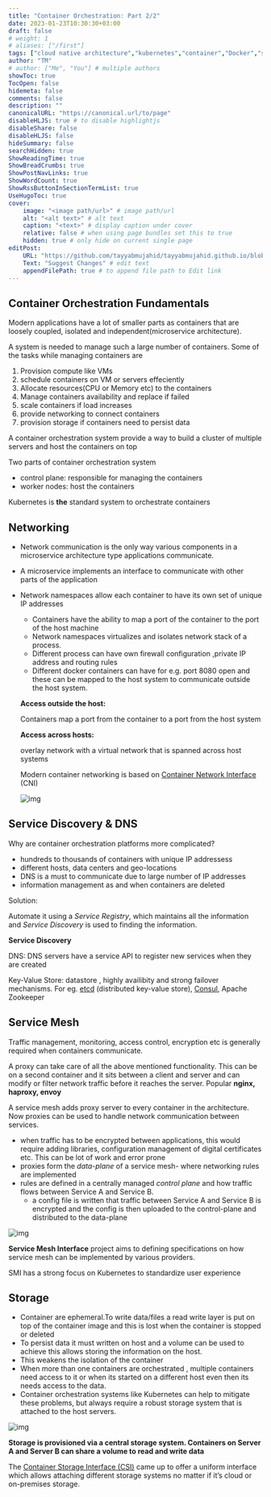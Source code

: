 ```yaml
---
title: "Container Orchestration: Part 2/2"
date: 2023-01-23T10:30:30+03:00
draft: false
# weight: 1
# aliases: ["/first"]
tags: ["cloud native architecture","kubernetes","container","Docker","storage","service mesh","linux foundation course","lfs250"]
author: "TM"
# author: ["Me", "You"] # multiple authors
showToc: true
TocOpen: false
hidemeta: false
comments: false
description: ""
canonicalURL: "https://canonical.url/to/page"
disableHLJS: true # to disable highlightjs
disableShare: false
disableHLJS: false
hideSummary: false
searchHidden: true
ShowReadingTime: true
ShowBreadCrumbs: true
ShowPostNavLinks: true
ShowWordCount: true
ShowRssButtonInSectionTermList: true
UseHugoToc: true
cover:
    image: "<image path/url>" # image path/url
    alt: "<alt text>" # alt text
    caption: "<text>" # display caption under cover
    relative: false # when using page bundles set this to true
    hidden: true # only hide on current single page
editPost:
    URL: "https://github.com/tayyabmujahid/tayyabmujahid.github.io/blob/main/content"
    Text: "Suggest Changes" # edit text
    appendFilePath: true # to append file path to Edit link
---
```


## Container Orchestration Fundamentals

Modern applications have a lot of smaller parts as containers that are loosely coupled, isolated and independent(microservice architecture).

A system is needed to manage such a large number of containers. Some of the tasks while managing containers are 

1. Provision compute like VMs
2. schedule containers on VM or servers effeciently
3. Allocate resources(CPU or Memory etc) to the containers
4. Manage containers availability and replace if failed
5. scale containers if load increases
6. provide networking to connect containers
7. provision storage if containers need to persist data

A container orchestration system provide a way to build a cluster of multiple servers and host the containers on top

Two parts of container orchestration system

- control plane: responsible for managing the containers
- worker nodes: host the containers

Kubernetes is **the** standard system to orchestrate containers

## Networking

- Network communication is the only way various components in a microservice architecture type applications communicate.

- A microservice implements an interface to communicate with other parts of the application

- Network namespaces allow each container to have its own set of unique IP addresses
  - Containers have the ability to map a port of the container to the port of the host machine
  - Network namespaces virtualizes and isolates network stack of a process.
  - Different process can have own firewall configuration ,private IP address and routing rules
  - Different docker containers can have for e.g. port 8080 open and these can be mapped to the host system to communicate outside the host system.
  
  **Access outside the host:**
  
  Containers map a port from the container to a port from the host system
  
  **Access across hosts:**
  
  overlay network with a virtual network that is spanned across host systems
  
  
  
  Modern container networking is based on [Container Network Interface](https://github.com/containernetworking/cni) (CNI)
  
  ![img](./static/6-Routingbetweenhostsandcontainers.png)

## Service Discovery & DNS

Why are container orchestration platforms more complicated?

- hundreds to thousands of containers with unique IP addressess
- different hosts, data centers and geo-locations
- DNS is a must to communicate due to large number of IP addresses
- information management as and when containers are deleted

Solution:

Automate it using a *Service Registry*, which maintains all the information and *Service Discovery* is used to finding the information.

**Service Discovery**

DNS: DNS servers have a service API to register new services when they are created

Key-Value Store: datastore , highly availibity and strong failover mechanisms. For eg. [etcd](https://github.com/etcd-io/etcd) (distributed key-value store), [Consul](https://www.consul.io/), Apache Zookeeper

## Service Mesh

Traffic management, monitoring, access control, encryption etc is generally required when containers communicate.

A proxy can take care of all the above mentioned functionality. This can be on a second container and it sits between a client and server and can modify or filter network traffic before it reaches the server. Popular **nginx, haproxy, envoy**

A service mesh adds proxy server to every container in the architecture. Now proxies can be used to handle network communication between services.

- when traffic has to be encrypted between applications, this would require adding libraries, configuration management of digital certificates etc. This can be lot of work and error prone
- proxies form the *data-plane* of a service mesh- where networking rules are implemented
- rules are defined in a centrally managed *control plane* and how traffic flows between Service A and Service B.
  - a config file is written that traffic between Service A and Service B is encrypted and the config is then uploaded to the control-plane and distributed to the data-plane

![img](./static/7-Istioarchitecture.png)

**Service Mesh Interface** project aims to defining specifications on how service mesh can be implemented by various providers.

SMI has a strong focus on Kubernetes to standardize user experience 

## Storage

- Container are ephemeral.To write data/files a read write layer is put on top of the container image and this is lost when the container is stopped or deleted
- To persist data it must written on host  and a volume can be used to achieve this allows storing the information on the host.
- This weakens the isolation of the container
- When more than one containers are orchestrated , multiple containers need access to it or when its started on a different host even then its needs access to the data.
- Container orchestration systems like Kubernetes can help to mitigate  these problems, but always require a robust storage system that is  attached to the host servers.



![img](./static/8-Storage.png)

**Storage is provisioned via a central storage system. Containers  on Server A and Server B can share a volume to read and write data**

The [Container Storage Interface (CSI)](https://github.com/container-storage-interface/spec) came up to offer a uniform interface which allows attaching different  storage systems no matter if it’s cloud or on-premises storage.
